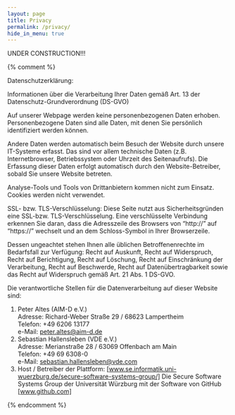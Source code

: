 ```yaml
---
layout: page
title: Privacy
permalink: /privacy/
hide_in_menu: true
---
```


UNDER CONSTRUCTION!!!  

{% comment %}

Datenschutzerklärung:  

Informationen über die Verarbeitung Ihrer Daten gemäß Art. 13 der Datenschutz-Grundverordnung (DS-GVO)  

Auf unserer Webpage werden keine personenbezogenen Daten erhoben. Personenbezogene Daten sind alle Daten, mit denen Sie persönlich identifiziert werden können.  

Andere Daten werden automatisch beim Besuch der Website durch unsere IT-Systeme erfasst. Das sind vor allem technische Daten (z.B. Internetbrowser, Betriebssystem oder Uhrzeit des Seitenaufrufs). Die Erfassung dieser Daten erfolgt automatisch durch den Website-Betreiber, sobald Sie unsere Website betreten.  

Analyse-Tools und Tools von Drittanbietern kommen nicht zum Einsatz. Cookies werden nicht verwendet.  

SSL- bzw. TLS-Verschlüsselung: Diese Seite nutzt aus Sicherheitsgründen eine SSL-bzw. TLS-Verschlüsselung. Eine verschlüsselte Verbindung erkennen Sie daran, dass die Adresszeile des Browsers von “http://” auf “https://” wechselt und an dem Schloss-Symbol in Ihrer Browserzeile.  

Dessen ungeachtet stehen Ihnen alle üblichen Betroffenenrechte im Bedarfsfall zur Verfügung: Recht auf Auskunft, Recht auf Widerspruch, Recht auf Berichtigung, Recht auf Löschung, Recht auf Einschränkung der Verarbeitung, Recht auf Beschwerde, Recht auf Datenübertragbarkeit sowie das Recht auf Widerspruch gemäß Art. 21 Abs. 1 DS-GVO.  


Die verantwortliche Stellen für die Datenverarbeitung auf dieser Website sind:    
1) Peter Altes (AIM-D e.V.)  
Adresse: Richard-Weber Straße 29 / 68623 Lampertheim  
Telefon:  ‭+49 6206 13177‬  
e-Mail: [peter.altes@aim-d.de](mailto:peter.altes@aim-d.de)
2) Sebastian Hallensleben (VDE e.V.)  
Adresse: Merianstraße 28 / 63069 Offenbach am Main  
Telefon: +49 69 6308-0  
e-Mail: [sebastian.hallensleben@vde.com](mailto:sebastian.hallensleben@vde.com)
3) Host / Betreiber der Plattform: <a href="https://www.https://se.informatik.uni-wuerzburg.de/secure-software-systems-group//">[www.se.informatik.uni-wuerzburg.de/secure-software-systems-group/]</a> Die Secure Software Systems Group der Universität Würzburg mit der Software von GitHub <a href="https://www.github.com/">[www.github.com]</a>

{% endcomment %}


